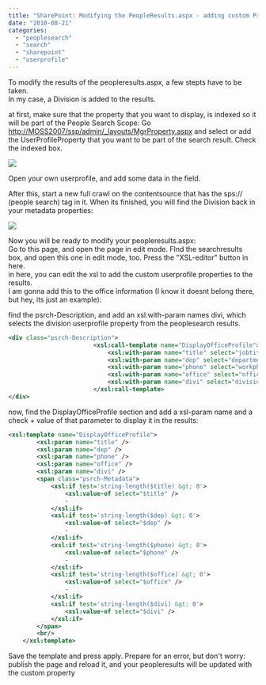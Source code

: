 ```yaml
---
title: "SharePoint: Modifying the PeopleResults.aspx - adding custom Profile Properties"
date: "2010-08-21"
categories: 
  - "peoplesearch"
  - "search"
  - "sharepoint"
  - "userprofile"
---
```


To modify the results of the peopleresults.aspx, a few stepts have to be taken.  
In my case, a Division is added to the results.

at first, make sure that the property that you want to display, is indexed so it will be part of the People Search Scope: Go [http://MOSS2007/ssp/admin/\_layouts/MgrProperty.aspx](http://moss2007/ssp/admin/_layouts/MgrProperty.aspx) and select or add the UserProfileProperty that you want to be part of the search result. Check the indexed box.

[![](images/4705.indexed.JPG)](http://bloggingabout.net/cfs-file.ashx/__key/CommunityServer.Blogs.Components.WeblogFiles/bas/4705.indexed.JPG)

Open your own userprofile, and add some data in the field.

After this, start a new full crawl on the contentsource that has the sps:// (people search) tag in it. When its finished, you will find the Division back in your metadata properties:

[![](images/6165.metadataproperty.JPG)](http://bloggingabout.net/cfs-file.ashx/__key/CommunityServer.Blogs.Components.WeblogFiles/bas/6165.metadataproperty.JPG)

Now you will be ready to modify your peopleresults.aspx:  
Go to this page, and open the page in edit mode. FInd the searchresults box, and open this one in edit mode, too. Press the "XSL-editor" button in here.  
in here, you can edit the xsl to add the custom userprofile properties to the results.  
I am gonna add this to the office information (I know it doesnt belong there, but hey, its just an example):

find the psrch-Description, and add an xsl:with-param names divi, which selects the division userprofile property from the peoplesearch results.

```xml
<div class="psrch-Description">
                        <xsl:call-template name="DisplayOfficeProfile">
                            <xsl:with-param name="title" select="jobtitle" />
                            <xsl:with-param name="dep" select="department" />
                            <xsl:with-param name="phone" select="workphone" />
                            <xsl:with-param name="office" select="officenumber" />
                            <xsl:with-param name="divi" select="division" />
                        </xsl:call-template>
</div>
```

now, find the DisplayOfficeProfile section and add a xsl-param name and a check + value of that parameter to display it in the results:

```xml
<xsl:template name="DisplayOfficeProfile">
        <xsl:param name="title" />
        <xsl:param name="dep" />
        <xsl:param name="phone" />
        <xsl:param name="office" />
        <xsl:param name="divi" />
        <span class="psrch-Metadata">
            <xsl:if test='string-length($title) &gt; 0'>
                <xsl:value-of select="$title" />
                -
            </xsl:if>
            <xsl:if test='string-length($dep) &gt; 0'>
                <xsl:value-of select="$dep" />
                -
            </xsl:if>
            <xsl:if test='string-length($phone) &gt; 0'>
                <xsl:value-of select="$phone" />
                -
            </xsl:if>
            <xsl:if test='string-length($office) &gt; 0'>
                <xsl:value-of select="$office" />
                -
            </xsl:if>
            <xsl:if test='string-length($divi) &gt; 0'>
                <xsl:value-of select="$divi" />
            </xsl:if>
        </span>
        <br/>
    </xsl:template>
```

Save the template and press apply. Prepare for an error, but don't worry: publish the page and reload it, and your peopleresults will be updated with the custom property
